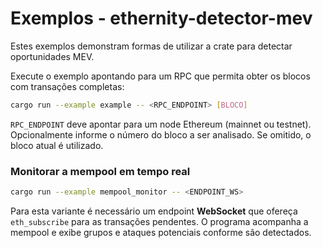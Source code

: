 # Exemplos - ethernity-detector-mev

Estes exemplos demonstram formas de utilizar a crate para detectar oportunidades MEV.

Execute o exemplo apontando para um RPC que permita obter os blocos com transações completas:

```bash
cargo run --example example -- <RPC_ENDPOINT> [BLOCO]
```

`RPC_ENDPOINT` deve apontar para um node Ethereum (mainnet ou testnet). Opcionalmente informe o número do bloco a ser analisado. Se omitido, o bloco atual é utilizado.

### Monitorar a mempool em tempo real

```bash
cargo run --example mempool_monitor -- <ENDPOINT_WS>
```

Para esta variante é necessário um endpoint **WebSocket** que ofereça `eth_subscribe` para as transações pendentes. O programa acompanha a mempool e exibe grupos e ataques potenciais conforme são detectados.
